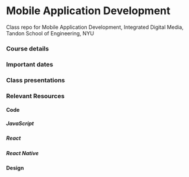 # Mobile Application Development
Class repo for Mobile Application Development, Integrated Digital Media, Tandon School of Engineering, NYU

### Course details

### Important dates

### Class presentations

### Relevant Resources

#### Code
##### JavaScript

##### React

##### React Native

#### Design

